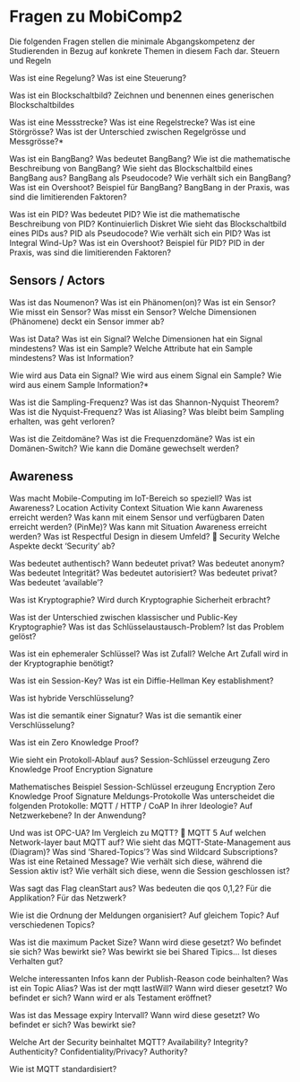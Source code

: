 # Fragen zu MobiComp2
Die folgenden Fragen stellen die minimale Abgangskompetenz der Studierenden in Bezug auf konkrete Themen in diesem Fach dar.
Steuern und Regeln

Was ist eine Regelung?
Was ist eine Steuerung?

Was ist ein Blockschaltbild?
Zeichnen und benennen eines generischen Blockschaltbildes

Was ist eine Messstrecke?
Was ist eine Regelstrecke?
Was ist eine Störgrösse?
Was ist der Unterschied zwischen Regelgrösse und Messgrösse?*

Was ist ein BangBang?
Was bedeutet BangBang?
Wie ist die mathematische Beschreibung von BangBang?
Wie sieht das Blockschaltbild eines BangBang aus?
BangBang als Pseudocode?
Wie verhält sich ein BangBang?
Was ist ein Overshoot?
Beispiel für BangBang?
BangBang in der Praxis, was sind die limitierenden Faktoren?

Was ist ein PID?
Was bedeutet PID?
Wie ist die mathematische Beschreibung von PID?
Kontinuierlich
Diskret
Wie sieht das Blockschaltbild eines PIDs aus?
PID als Pseudocode?
Wie verhält sich ein PID?
Was ist Integral Wind-Up?
Was ist ein Overshoot?
Beispiel für PID?
PID in der Praxis, was sind die limitierenden Faktoren?

## Sensors / Actors

Was ist das Noumenon?
Was ist ein Phänomen(on)?
Was ist ein Sensor?
Wie misst ein Sensor?
Was misst ein Sensor?
Welche Dimensionen (Phänomene) deckt ein Sensor immer ab?

Was ist Data?
Was ist ein Signal?
Welche Dimensionen hat ein Signal mindestens?
Was ist ein Sample?
Welche Attribute hat ein Sample mindestens?
Was ist Information?

Wie wird aus Data ein Signal?
Wie wird aus einem Signal ein Sample?
Wie wird aus einem Sample Information?*

Was ist die Sampling-Frequenz?
Was ist das Shannon-Nyquist Theorem?
Was ist die Nyquist-Frequenz?
Was ist Aliasing?
Was bleibt beim Sampling erhalten, was geht verloren?

Was ist die Zeitdomäne?
Was ist die Frequenzdomäne?
Was ist ein Domänen-Switch?
Wie kann die Domäne gewechselt werden?


## Awareness
Was macht Mobile-Computing im IoT-Bereich so speziell?
Was ist Awareness?
Location
Activity
Context
Situation
Wie kann Awareness erreicht werden?
Was kann mit einem Sensor und verfügbaren Daten erreicht werden? (PinMe)?
Was kann mit Situation Awareness erreicht werden?
Was ist Respectful Design in diesem Umfeld?

Security
Welche Aspekte deckt ‘Security’ ab?

Was bedeutet authentisch?
Wann bedeutet privat?
Was bedeutet anonym?
Was bedeutet Integrität?
Was bedeutet autorisiert?
Was bedeutet privat?
Was bedeutet ‘available’?

Was ist Kryptographie?
Wird durch Kryptographie Sicherheit erbracht?

Was ist der Unterschied zwischen klassischer und Public-Key Kryptographie?
Was ist das Schlüsselaustausch-Problem?
Ist das Problem gelöst?

Was ist ein ephemeraler Schlüssel?
Was ist Zufall?
Welche Art Zufall wird in der Kryptographie benötigt?

Was ist ein Session-Key?
Was ist ein Diffie-Hellman Key establishment?

Was ist hybride Verschlüsselung?

Was ist die semantik einer Signatur?
Was ist die semantik einer Verschlüsselung?

Was ist ein Zero Knowledge Proof?

Wie sieht ein Protokoll-Ablauf aus?
Session-Schlüssel erzeugung
Zero Knowledge Proof
Encryption
Signature

Mathematisches Beispiel
Session-Schlüssel erzeugung
Encryption
Zero Knowledge Proof
Signature
Meldungs-Protokolle
Was unterscheidet die folgenden Protokolle: MQTT / HTTP / CoAP
In ihrer Ideologie?
Auf Netzwerkebene?
In der Anwendung?

Und was ist OPC-UA?
Im Vergleich zu MQTT?

MQTT 5
Auf welchen Network-layer baut MQTT auf? 
Wie sieht das MQTT-State-Management aus (Diagram)?
Was sind ‘Shared-Topics’?
Was sind Wildcard Subscriptions?
Was ist eine Retained Message?
Wie verhält sich diese, während die Session aktiv ist?
Wie verhält sich diese, wenn die Session geschlossen ist?

Was sagt das Flag cleanStart aus?
Was bedeuten die qos 0,1,2?
Für die Applikation?
Für das Netzwerk?

Wie ist die Ordnung der Meldungen organisiert?
	Auf gleichem Topic?
	Auf verschiedenen Topics?

Was ist die maximum Packet Size?
Wann wird diese gesetzt?
Wo befindet sie sich?
Was bewirkt sie?
Was bewirkt sie bei Shared Tipics… Ist dieses Verhalten gut?

Welche interessanten Infos kann der Publish-Reason code beinhalten?
Was ist ein Topic Alias?
Was ist der mqtt lastWill?
Wann wird dieser gesetzt?
Wo befindet er sich?
Wann wird er als Testament eröffnet?

Was ist das Message expiry Intervall?
Wann wird diese gesetzt?
Wo befindet er sich?
Was bewirkt sie?

Welche Art der Security beinhaltet MQTT?
Availability?
Integrity?
Authenticity?
Confidentiality/Privacy?
Authority?


Wie ist MQTT standardisiert?

